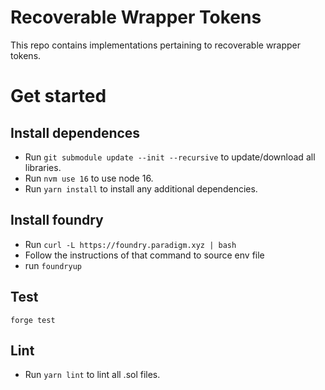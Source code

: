 # Recoverable Wrapper Tokens

This repo contains implementations pertaining to recoverable wrapper tokens.

# Get started

## Install dependences

- Run `git submodule update --init --recursive` to update/download all libraries.
- Run `nvm use 16` to use node 16.
- Run `yarn install` to install any additional dependencies.

## Install foundry

- Run `curl -L https://foundry.paradigm.xyz | bash`
- Follow the instructions of that command to source env file
- run `foundryup`

## Test

`forge test`

## Lint

- Run `yarn lint` to lint all .sol files.
